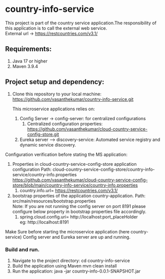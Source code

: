 # country-info-service
This project is part of the country service application.The responsibility of this application is to call the external web service.<br/>
External url -> https://restcountries.com/v3.1/

## Requirements:

 1) Java 17 or higher
 2) Maven 3.9.4

## Project setup and dependency:

1. Clone this repository to your local machine:<br/>
   https://github.com/vasanthekumar/country-info-service.git

   This microservice applications relies on:
    1) Config Server -> config-server: for centralized configurations    
        1. Centralized configuration properties:<br/>https://github.com/vasanthekumar/cloud-country-service-config-store.git
    2) Eureka server –> discovery-service: Automated service registry and dynamic service discovery.

Configuration verification before stating the MS application:

1. Properties in cloud-country-service-config-store application configuration
   Path: cloud-country-service-config-store/country-info-service/country-info.properties<br/>
     https://github.com/vasanthekumar/cloud-country-service-config-store/blob/main/country-info-service/country-info.properties
    1. country.info.url= <https://restcountries.com/v3.1/>
2. bootstrap properties of the application country-application.
   Path: src/main/resources/bootstrap.properties<br/>
   Note: If you are not running the config server on port 8191 please configure below property in bootstrap properties file accordingly.
    1. spring.cloud.config.uri= http://localhost:port_placeHolder <br/> 
        eg: http://localhost:8191

Make Sure before starting the microservice application (here country-service) Config server and Eureka server are up and running.

### Build and run.
1. Navigate to the project directory:
   cd country-info-service
2. Build the application using Maven
   mvn clean install
3. Run the application:
   java -jar country-info-0.0.1-SNAPSHOT.jar